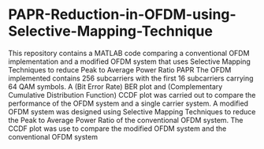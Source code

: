 # PAPR-Reduction-in-OFDM-using-Selective-Mapping-Technique
This repository contains a MATLAB code comparing a conventional OFDM implementation and a modified OFDM system that uses Selective Mapping Techniques to reduce Peak to Average Power Ratio PAPR
The OFDM implemented contains 256 subcarriers with the first 16 subcarriers carrying 64 QAM symbols.
A (Bit Error Rate) BER plot and (Complementary Cumulative Distribution Function) CCDF plot was carried out to compare the performance of the OFDM system and a single carrier system.
A modified OFDM system was designed using Selective Mapping Techniques to reduce the Peak to Average Power Ratio of the conventional OFDM system.
The CCDF plot was use to compare the modified OFDM system and the conventional OFDM system
